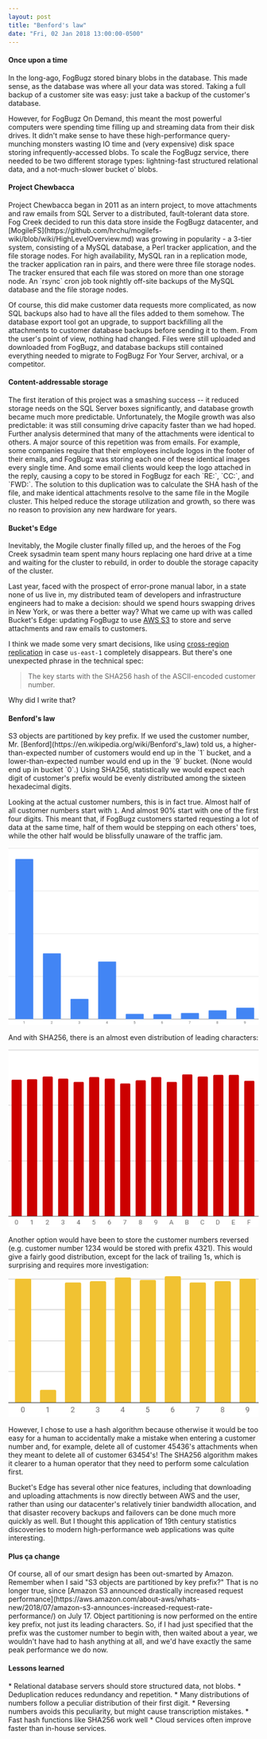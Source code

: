 ```yaml
---
layout: post
title: "Benford's law"
date: "Fri, 02 Jan 2018 13:00:00-0500"
---
```

<h4>Once upon a time</h4>
In the long-ago, FogBugz stored binary blobs in the database. This made sense, as the database was where all your data was stored. Taking a full backup of a customer site was easy: just take a backup of the customer's database.

However, for FogBugz On Demand, this meant the most powerful computers were spending time filling up and streaming data from their disk drives. It didn't make sense to have these high-performance query-munching monsters wasting IO time and (very expensive) disk space storing infrequently-accessed blobs. To scale the FogBugz service, there needed to be two different storage types: lightning-fast structured relational data, and a not-much-slower bucket o' blobs.

<h4>Project Chewbacca</h4>
Project Chewbacca began in 2011 as an intern project, to move attachments and raw emails from SQL Server to a distributed, fault-tolerant data store. Fog Creek decided to run this data store inside the FogBugz datacenter, and [MogileFS](https://github.com/hrchu/mogilefs-wiki/blob/wiki/HighLevelOverview.md) was growing in popularity - a 3-tier system, consisting of a MySQL database, a Perl tracker application, and the file storage nodes. For high availability, MySQL ran in a replication mode, the tracker application ran in pairs, and there were three file storage nodes. The tracker ensured that each file was stored on more than one storage node. An `rsync` cron job took nightly off-site backups of the MySQL database and the file storage nodes.

Of course, this did make customer data requests more complicated, as now SQL backups also had to have all the files added to them somehow. The database export tool got an upgrade, to support backfilling all the attachments to customer database backups before sending it to them. From the user's point of view, nothing had changed. Files were still uploaded and downloaded from FogBugz, and database backups still contained everything needed to migrate to FogBugz For Your Server, archival, or a competitor.

<h4>Content-addressable storage</h4>
The first iteration of this project was a smashing success -- it reduced storage needs on the SQL Server boxes significantly, and database growth became much more predictable. Unfortunately, the Mogile growth was also predictable: it was still consuming drive capacity faster than we had hoped. Further analysis determined that many of the attachments were identical to others. A major source of this repetition was from emails. For example, some companies require that their employees include logos in the footer of their emails, and FogBugz was storing each one of these identical images every single time. And some email clients would keep the logo attached in the reply, causing a copy to be stored in FogBugz for each `RE:`, `CC:`, and `FWD:`. The solution to this duplication was to calculate the SHA hash of the file, and make identical attachments resolve to the same file in the Mogile cluster. This helped reduce the storage utilization and growth, so there was no reason to provision any new hardware for years.

<h4>Bucket's Edge</h4>
Inevitably, the Mogile cluster finally filled up, and the heroes of the Fog Creek sysadmin team spent many hours replacing one hard drive at a time and waiting for the cluster to rebuild, in order to double the storage capacity of the cluster.

Last year, faced with the prospect of error-prone manual labor, in a state none of us live in, my distributed team of developers and infrastructure engineers had to make a decision: should we spend hours swapping drives in New York, or was there a better way? What we came up with was called Bucket's Edge: updating FogBugz to use [AWS S3](https://aws.amazon.com/s3/) to store and serve attachments and raw emails to customers.

I think we made some very smart decisions, like using [cross-region replication](https://docs.aws.amazon.com/AmazonS3/latest/dev/crr.html) in case `us-east-1` completely disappears. But there's one unexpected phrase in the technical spec:

> The key starts with the SHA256 hash of the ASCII-encoded customer number.

Why did I write that?

<h4>Benford's law</h4>
S3 objects are partitioned by key prefix. If we used the customer number, Mr. [Benford](https://en.wikipedia.org/wiki/Benford's_law) told us, a higher-than-expected number of customers would end up in the `1` bucket, and a lower-than-expected number would end up in the `9` bucket. (None would end up in bucket `0`.) Using SHA256, statistically we would expect each digit of customer's prefix would be evenly distributed among the sixteen hexadecimal digits.

Looking at the actual customer numbers, this is in fact true. Almost half of all customer numbers start with `1`. And almost 90% start with one of the first four digits. This meant that, if FogBugz customers started requesting a lot of data at the same time, half of them would be stepping on each others' toes, while the other half would be blissfully unaware of the traffic jam.

![Trial ID histogram of first digits](benford.png)

And with SHA256, there is an almost even distribution of leading characters:

![Trial ID histogram of first SHA256 digits](benfordSha256.png)

Another option would have been to store the customer numbers reversed (e.g. customer number 1234 would be stored with prefix 4321). This would give a fairly good distribution, except for the lack of trailing 1s, which is surprising and requires more investigation:

![Trial ID histogram of last digits](benfordReverse.png)

However, I chose to use a hash algorithm because otherwise it would be too easy for a human to accidentally make a mistake when entering a customer number and, for example, delete all of customer 45436's attachments when they meant to delete all of customer 63454's! The SHA256 algorithm makes it clearer to a human operator that they need to perform some calculation first.

Bucket's Edge has several other nice features, including that downloading and uploading attachments is now directly between AWS and the user, rather than using our datacenter's relatively tinier bandwidth allocation, and that disaster recovery backups and failovers can be done much more quickly as well. But I thought this application of 19th century statistics discoveries to modern high-performance web applications was quite interesting.

<h4>Plus &ccedil;a change</h4>
Of course, all of our smart design has been out-smarted by Amazon. Remember when I said "S3 objects are partitioned by key prefix?" That is no longer true, since [Amazon S3 announced drastically increased request performance](https://aws.amazon.com/about-aws/whats-new/2018/07/amazon-s3-announces-increased-request-rate-performance/) on July 17. Object partitioning is now performed on the entire key prefix, not just its leading characters. So, if I had just specified that the prefix was the customer number to begin with, then waited about a year, we wouldn't have had to hash anything at all, and we'd have exactly the same peak performance we do now.

<h4>Lessons learned</h4>
* Relational database servers should store structured data, not blobs.
* Deduplication reduces redundancy and repetition.
* Many distributions of numbers follow a peculiar distribution of their first digit.
	* Reversing numbers avoids this peculiarity, but might cause transcription mistakes.
	* Fast hash functions like SHA256 work well
* Cloud services often improve faster than in-house services.

